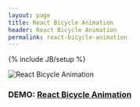 ```yaml
---
layout: page
title: React Bicycle Animation
header: React Bicycle Animation
permalink: react-bicycle-animation
---
```

{% include JB/setup %}


![React Bicycle Animation](https://patomation.github.io/demos/react-bicycle-animation/thumbnail.png "React Bicycle Animation")
### DEMO: [React Bicycle Animation](https://patomation.github.io/demos/react-bicycle-animation)
